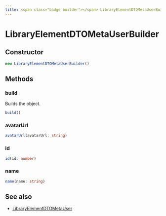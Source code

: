 ```yaml
---
title: <span class="badge builder"></span> LibraryElementDTOMetaUserBuilder
---
```

# <span class="badge builder"></span> LibraryElementDTOMetaUserBuilder

## Constructor

```typescript
new LibraryElementDTOMetaUserBuilder()
```
## Methods

### <span class="badge object-method"></span> build

Builds the object.

```typescript
build()
```

### <span class="badge object-method"></span> avatarUrl

```typescript
avatarUrl(avatarUrl: string)
```

### <span class="badge object-method"></span> id

```typescript
id(id: number)
```

### <span class="badge object-method"></span> name

```typescript
name(name: string)
```

## See also

 * <span class="badge object-type-interface"></span> [LibraryElementDTOMetaUser](./object-LibraryElementDTOMetaUser.md)
